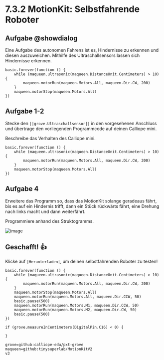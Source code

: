 # 7.3.2 MotionKit: Selbstfahrende Roboter

## Aufgabe @showdialog
Eine Aufgabe des autonomen Fahrens ist es, Hindernisse zu erkennen und diesen
auszuweichen. Mithilfe des Ultraschallsensors lassen sich Hindernisse erkennen.

```template
basic.forever(function () {
    while (maqueen.ultrasonic(maqueen.DistanceUnit.Centimeters) > 10) {
        maqueen.motorRun(maqueen.Motors.All, maqueen.Dir.CW, 200)
    }
    maqueen.motorStop(maqueen.Motors.All)
})
```

## Aufgabe 1-2

Stecke den ``||grove.Ultraschallsensor||`` in den vorgesehenen Anschluss und übertrage den vorliegenden Programmcode auf deinen Calliope mini.

Beschreibe das Verhalten des Calliope mini.

```blocks
basic.forever(function () {
    while (maqueen.ultrasonic(maqueen.DistanceUnit.Centimeters) > 10) {
        maqueen.motorRun(maqueen.Motors.All, maqueen.Dir.CW, 200)
    }
    maqueen.motorStop(maqueen.Motors.All)
})
```

## Aufgabe 4

Erweitere das Programm so, dass das MotionKit solange geradeaus fährt, bis es auf ein Hindernis trifft, dann ein Stück rückwärts fährt, eine Drehung nach links macht und dann weiterfährt.

Programmiere anhand des Struktogramms.

![image](https://raw.githubusercontent.com/calliope-edu/arbeitsheft2tutorials/refs/heads/master/static/images/selbstfahrender_roboter.jpg)

## Geschafft! 👍

Klicke auf ``|Herunterladen|``, um deinen selbstfahrenden Roboter zu testen!

```blocks
basic.forever(function () {
    while (maqueen.ultrasonic(maqueen.DistanceUnit.Centimeters) > 10) {
        maqueen.motorRun(maqueen.Motors.All, maqueen.Dir.CW, 200)
    }
    maqueen.motorStop(maqueen.Motors.All)
    maqueen.motorRun(maqueen.Motors.All, maqueen.Dir.CCW, 50)
    basic.pause(500)
    maqueen.motorRun(maqueen.Motors.M1, maqueen.Dir.CCW, 50)
    maqueen.motorRun(maqueen.Motors.M2, maqueen.Dir.CW, 50)
    basic.pause(500)
})
```

```ghost
if (grove.measureInCentimeters(DigitalPin.C16) < 0) {
	
}
```

```package
grove=github:calliope-edu/pxt-grove
maqueen=github:tinysuperlab/MotionKitV2
v3
```
